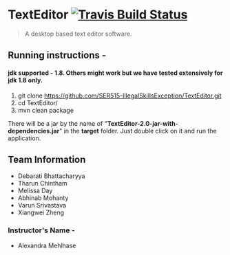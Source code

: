# TextEditor [![Travis Build Status](https://travis-ci.com/SER515-IllegalSkillsException/TextEditor.svg?branch=master)](https://travis-ci.com/SER515-IllegalSkillsException/TextEditor)
> A desktop based text editor software. 



## Running instructions - 
#### jdk supported - 1.8. Others might work but we have tested extensively for jdk 1.8 only.
1. git clone https://github.com/SER515-IllegalSkillsException/TextEditor.git
2. cd TextEditor/
3. mvn clean package

There will be a jar by the name of "**TextEditor-2.0-jar-with-dependencies.jar**" in the **target** folder. Just double click on it and run the application.


## Team Information
* Debarati Bhattacharyya
* Tharun Chintham
* Melissa Day
* Abhinab Mohanty
* Varun Srivastava
* Xiangwei Zheng

### Instructor's Name - 
* Alexandra Mehlhase
